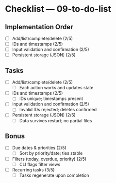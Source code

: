 # Checklist — 09-to-do-list

## Implementation Order
- [ ] Add/list/complete/delete (2/5)
- [ ] IDs and timestamps (2/5)
- [ ] Input validation and confirmation (2/5)
- [ ] Persistent storage (JSON) (2/5)

## Tasks

- [ ] Add/list/complete/delete (2/5)
  - [ ] Each action works and updates state

- [ ] IDs and timestamps (2/5)
  - [ ] IDs unique; timestamps present

- [ ] Input validation and confirmation (2/5)
  - [ ] Invalid IDs rejected; deletes confirmed

- [ ] Persistent storage (JSON) (2/5)
  - [ ] Data survives restart; no partial files

## Bonus

- [ ] Due dates & priorities (2/5)
  - [ ] Sort by priority/date; ties stable

- [ ] Filters (today, overdue, priority) (2/5)
  - [ ] CLI flags filter views

- [ ] Recurring tasks (3/5)
  - [ ] Tasks regenerate upon completion
